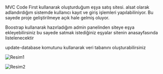 MVC Code First kullanarak oluşturduğum eşya satış sitesi.
alsat olarak adlandırdığım sistemde kullanıcı kayıt ve giriş işlemleri yapılabiliniyor. Bu sayede proje geliştirilmeye açık hale gelmiş oluyor.

Boostrap kullanarak hazırladığım admin panelinden siteye eşya ekleyebilirsiniz bu sayede satmak istediğiniz eşyalar sitenin anasayfasında listelenecektir

update-database komutunu kullanarak veri tabanını oluşturabilirsiniz


![Resim1](https://user-images.githubusercontent.com/60429097/177059805-2ddafb7e-8949-4488-b5c6-8e0ded9234ea.jpg)

![Resim2](https://user-images.githubusercontent.com/60429097/177059865-9d088af3-b402-486c-bac0-04c260381bd3.jpg)
